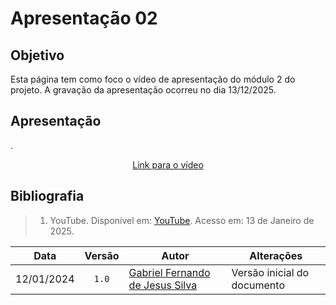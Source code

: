 # Apresentação 02

## Objetivo
Esta página tem como foco o vídeo de apresentação do módulo 2 do projeto. A gravação da apresentação ocorreu no dia 13/12/2025.

## Apresentação

<!-- Para o iframe do vídeo, use width="560" height="315" -->. 
<div style="text-align: center;">

</div>

<p style="text-align: center">
    <a href="link do vídeo">Link para o vídeo</a>
</p>

## Bibliografia

> 1. YouTube. Disponível em: [YouTube](https://youtube.com/kU4T5trd2uM). Acesso em: 13 de Janeiro de 2025.

| Data | Versão | Autor | Alterações | 
| :--: | :----: | ----- | ---------- | 
| 12/01/2024 | `1.0` | [Gabriel Fernando de Jesus Silva](https://github.com/MMcLovin)| Versão inicial do documento |

